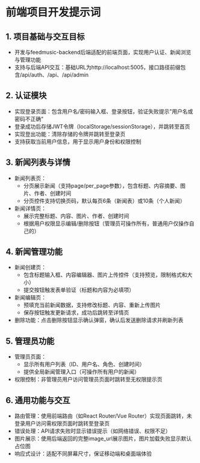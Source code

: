 # 前端项目开发提示词

## 1. 项目基础与交互目标
- 开发与feedmusic-backend后端适配的前端页面，实现用户认证、新闻浏览与管理功能
- 支持与后端API交互：基础URL为http://localhost:5005，接口路径前缀包含/api/auth、/api、/api/admin

## 2. 认证模块
- 实现登录页面：包含用户名/密码输入框、登录按钮，验证失败提示"用户名或密码不正确"
- 登录成功后存储JWT令牌（localStorage/sessionStorage），并跳转至首页
- 实现登出功能：清除存储的令牌并跳转至登录页
- 支持获取当前用户信息，用于显示用户身份和权限控制

## 3. 新闻列表与详情
- 新闻列表页：
  - 分页展示新闻（支持page/per_page参数），包含标题、内容摘要、图片、作者、创建时间
  - 分页控件支持切换页码，默认每页6条（新闻表）或10条（个人新闻）
- 新闻详情页：
  - 展示完整标题、内容、图片、作者、创建时间
  - 根据用户权限显示编辑/删除按钮（管理员可操作所有，普通用户仅操作自己的）

## 4. 新闻管理功能
- 新闻创建页：
  - 包含标题输入框、内容编辑器、图片上传控件（支持预览，限制格式和大小）
  - 提交按钮触发表单验证（标题和内容为必填项）
- 新闻编辑页：
  - 预填充当前新闻数据，支持修改标题、内容、重新上传图片
  - 保存按钮触发更新请求，成功后跳转至详情页
- 删除功能：点击删除按钮显示确认弹窗，确认后发送删除请求并刷新列表

## 5. 管理员功能
- 管理员页面：
  - 显示所有用户列表（ID、用户名、角色、创建时间）
  - 提供全局新闻管理入口（可操作所有用户的新闻）
- 权限控制：非管理员用户访问管理员页面时跳转至无权限提示页

## 6. 通用功能与交互
- 路由管理：使用前端路由（如React Router/Vue Router）实现页面跳转，未登录用户访问需权限页面时跳转至登录页
- 错误处理：API请求失败时显示错误提示（如网络错误、权限不足）
- 图片展示：使用后端返回的完整image_url展示图片，图片加载失败显示默认占位图
- 响应式设计：适配不同屏幕尺寸，保证移动端和桌面端体验